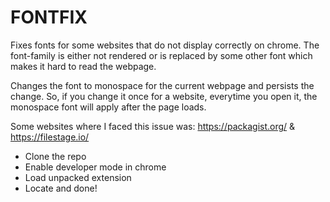 
# FONTFIX

Fixes fonts for some websites that do not display correctly on chrome. The font-family is either not rendered or is replaced by some other font which makes it hard to read the webpage. 

Changes the font to monospace for the current webpage and persists the change. So, if you change it once for a website, everytime you open it, the monospace font will apply after the page loads. 

Some websites where I faced this issue was: https://packagist.org/ & https://filestage.io/

- Clone the repo
- Enable developer mode in chrome
- Load unpacked extension
- Locate and done! 



